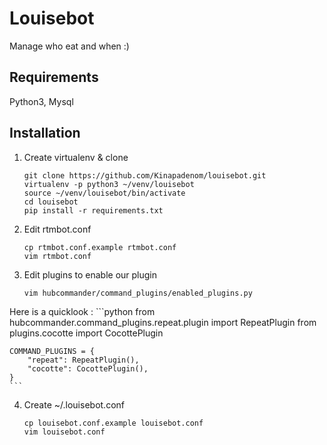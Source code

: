 # Louisebot

Manage who eat and when :)

## Requirements

Python3, Mysql

## Installation

1. Create virtualenv & clone

    ```
    git clone https://github.com/Kinapadenom/louisebot.git
    virtualenv -p python3 ~/venv/louisebot
    source ~/venv/louisebot/bin/activate
    cd louisebot
    pip install -r requirements.txt
    ```

2. Edit rtmbot.conf

    ```
    cp rtmbot.conf.example rtmbot.conf
    vim rtmbot.conf
    ```

3. Edit plugins to enable our plugin

    ```
    vim hubcommander/command_plugins/enabled_plugins.py
    ```

Here is a quicklook :
    ```python
    from hubcommander.command_plugins.repeat.plugin import RepeatPlugin
    from plugins.cocotte import CocottePlugin

    COMMAND_PLUGINS = {
        "repeat": RepeatPlugin(),
        "cocotte": CocottePlugin(),
    }
    ```

4. Create ~/.louisebot.conf

    ```
    cp louisebot.conf.example louisebot.conf
    vim louisebot.conf
    ```
